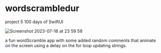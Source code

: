 # wordscrambledur
 project 5 100 days of SwiftUI

![Screenshot 2023-07-16 at 23 59 58](https://github.com/Yannemal/wordscrambledur/assets/56878180/9287c9e1-dcd8-433e-b801-e9dd0d5d61a5)

a fun wordScramble app with some added random comments that animate on the screen using a delay on the for loop updating strings.
